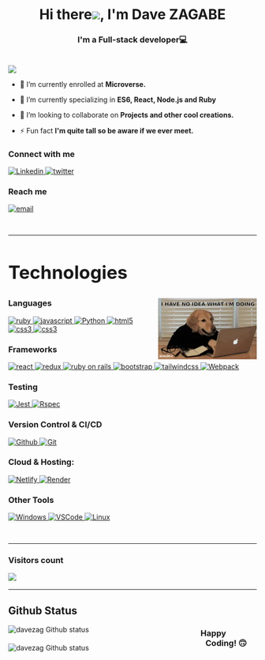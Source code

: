 <h1 align="center">Hi  there<img src="https://user-images.githubusercontent.com/42378118/110234147-e3259600-7f4e-11eb-95be-0c4047144dea.gif" width="30">, I'm Dave ZAGABE</h1>
<h3 align="center">I'm a Full-stack developer💻</h3>
<br>
<img align="center" src = "./images/pexels-errin-casano-2356059.jpg"/>

- 🔭 I’m currently enrolled at **Microverse.**

- 🌱 I’m currently specializing in **ES6, React, Node.js and Ruby**

- 👯 I’m looking to collaborate on **Projects and other cool creations.**

- ⚡ Fun fact **I'm quite tall so be aware if we ever meet.**

<h3>Connect with me</h3>

<div style="margin-top:10px">
  <div>
    <a  href="https://www.linkedin.com/in/dave-zagabe/" target="_blank">
      <img src="https://img.shields.io/badge/Linked%20In-0A66C2.svg?style=for-the-badge&logo=linkedin&logoColor=white" alt="Linkedin"/>
    </a>
    <a href="https://twitter.com/davezagabe2" target="_blank">
      <img src="https://img.shields.io/badge/Twitter-1DA1F2.svg?style=for-the-badge&logo=twitter&logoColor=white" alt="twitter"/>
    </a>
  </div>
</div>
<p>
<h3>Reach me</h3>
<p>
  <a href="mailto:davezag49@gmail.com@gmail.com?subject=Feedback%20From%20Github&body=Hello," target="_blank">
    <img src="https://img.shields.io/badge/Gmail-D14836?style=for-the-badge&logo=gmail&logoColor=white" alt="email"/>
  </a>
</p>

<br/>

---

<h2 style="font-size:2.3rem">Technologies </h2> <img align="right" src='./images/200w.webp'/>

<h3>Languages</h3>
<p>
  <a href="https://www.ruby-lang.org/en/" target="_blank"> 
    <img src="https://img.shields.io/badge/Ruby-CC342D?style=for-the-badge&logo=ruby&logoColor=white" alt="ruby"/> 
  </a>
  <a href="https://developer.mozilla.org/en-US/docs/Web/JavaScript" target="_blank"> 
    <img src="https://img.shields.io/badge/Javascript-F7DF1E.svg?style=for-the-badge&logo=javascript&logoColor=black"
      alt="javascript"/> 
  </a>
   <a href="https://www.json.org/json-en.html" target="_blank">
    <img src="https://img.shields.io/badge/Python-306aFF?style=for-the-badge&logo=python&logoColor=F2C63D"
      alt="Python"/>
  </a>
    <a href="https://www.w3.org/html/" target="_blank"> 
    <img src="https://img.shields.io/badge/html-E34F26.svg?style=for-the-badge&logo=html5&logoColor=white"
      alt="html5"/> 
  </a>
  <a href="https://www.w3schools.com/css/" target="_blank">
    <img src="https://img.shields.io/badge/css-1572B6.svg?style=for-the-badge&logo=css3&logoColor=white"
      alt="css3"/>
  </a>
  <a href="https://sass-lang.com/" target="_blank">
    <img src="https://img.shields.io/badge/sass-BF4080.svg?style=for-the-badge&logo=sass&logoColor=white"
      alt="css3"/>
  </a>
</p>

<h3>Frameworks</h3>
<p>
  <a href="https://reactjs.org/" target="_blank"> 
    <img src="https://img.shields.io/badge/reactjs-61DAFB.svg?style=for-the-badge&logo=react&logoColor=black"
      alt="react"/> 
  </a>
  <a href="https://redux.js.org" target="_blank"> 
    <img src="https://img.shields.io/badge/redux-764ABC.svg?style=for-the-badge&logo=redux&logoColor=white" alt="redux"/> 
  </a> 
  <a href="https://rubyonrails.org/" target="_blank"> 
      <img src="https://img.shields.io/badge/Ruby_on_Rails-CC0000?style=for-the-badge&logo=ruby-on-rails&logoColor=white" alt="ruby on rails"/> 
  </a>
  <a href="https://getbootstrap.com" target="_blank">
    <img src="https://img.shields.io/badge/bootstrap-7952B3.svg?style=for-the-badge&logo=bootstrap&logoColor=white"
      alt="bootstrap"/>
  </a>
   <a href="https://getbootstrap.com" target="_blank">
    <img src="https://img.shields.io/badge/tailwind-13B8B7.svg?style=for-the-badge&logo=tailwindcss&logoColor=white"
      alt="tailwindcss"/>
  </a>
  <a href="https://webpack.js.org" target="_blank">
    <img src="https://img.shields.io/badge/webpack-8DD6F9.svg?style=for-the-badge&logo=webpack&logoColor=black"
      alt="Webpack"/>
  </a>
</p>

<h3>Testing</h3>
<p>
  <a href="https://jestjs.io" target="_blank">
    <img src="https://img.shields.io/badge/jest-913F56.svg?style=for-the-badge&logo=jest&logoColor=white"
      alt="Jest"/>
  </a>
  <a href="https://rspec.info/" target="_blank">
    <img src="https://img.shields.io/badge/rspec-pink.svg?style=for-the-badge&logo=ruby&logoColor=black"
      alt="Rspec"/>
  </a>
</p>

<h3>Version Control & CI/CD</h3>
<p>
  <a href="https://github.com" target="_blank">
    <img src="https://img.shields.io/badge/github-181717.svg?style=for-the-badge&logo=github&logoColor=white" alt="Github"/>
  </a>
  <a href="https://git-scm.com/" target="_blank">
    <img src="https://img.shields.io/badge/git-F05032.svg?style=for-the-badge&logo=git&logoColor=white"
      alt="Git"/>
  </a>
</p>

<h3>Cloud & Hosting:</h3>
<p>
  <a href="https://netlify.com/" target="_blank">
    <img src="https://img.shields.io/badge/netlify-00C7B7.svg?style=for-the-badge&logo=netlify&logoColor=black" alt="Netlify"/>
  </a>
  <a href="https://render.com/" target="_blank">
    <img src="https://img.shields.io/badge/render-46E3B7.svg?style=for-the-badge&logo=render&logoColor=black" alt="Render"/>
  </a>
</p>
 

<h3>Other Tools</h3>
<p>
  <a href="https://www.microsoft.com/en-us/windows?r=1" target="_blank"> 
    <img src="https://img.shields.io/badge/Windows-0078D6?style=for-the-badge&logo=windows&logoColor=white" alt="Windows"/>
  </a>
    <a href="https://code.visualstudio.com/" target="_blank">
    <img src="https://img.shields.io/badge/vscode-007ACC.svg?style=for-the-badge&logo=visualstudiocode&logoColor=white" alt="VSCode"/> 
  </a>
  <a href="https://www.kali.org/" target="_blank"> 
    <img src="https://img.shields.io/badge/Linux-FFF?style=for-the-badge&logo=linux&logoColor=yellow" alt="Linux"/>
  </a>
</p>
<br/>

---

<h3> Visitors count </h3>
<img src="https://profile-counter.glitch.me/DaveZag/count.svg" /><br/>

---

## Github Status

<p>
  <img align="left" style="margin-bottom: 20px; width: 390px" src="https://github-readme-stats.vercel.app/api/top-langs?username=DaveZag&show_icons=true&locale=en&layout=compact" alt="davezag Github status" />
  <img align="left" style="margin-bottom: 20px; width: 400px" src="https://github-readme-stats.vercel.app/api?username=DaveZag&show_icons=true&theme=dark&locale=en"     alt="davezag Github status" />
</p>

<h3> Happy Coding! 🙃</h3>
